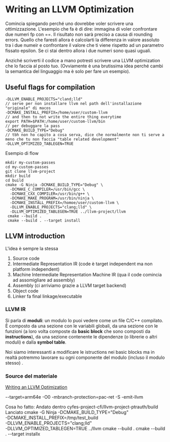 # Writing an LLVM Optimization

Comincia spiegando perché uno dovrebbe voler scrivere una ottimizzazione.
L'esempio che fa è di dire: immagina di voler confrontare due numeri fp con ==. Il risultato non sarà preciso a causa
di rounding errors. Quello che faresti allora è calcolarti la differenza in valore assoluto tra i due numeir
e confrontare il valore che ti viene rispetto ad un parametro fissato epsilon. Se ci stai dentro allora i due
numeri sono quasi uguali.

Anziché scriverti il codice a mano potresti scrivere una LLVM optimization che lo faccia al posto tuo.
(Ovviamente è una brutissima idea perché cambi la semantica del linguaggio ma è solo per fare un esempio).

## Useful flags for compilation

```
-DLLVM_ENABLE_PROJECTS="cland;lld"
// serve per non installare llvm nel path dell'installazione "originale" di macos
-DCMAKE_INSTALL_PREFIX=/home/user/custom-llvm
// and then to not write the entire thing everytime
export PATH=$PATH:/home/user/custom-llvm/bin
// per debuggare la pass
-DCMAKE_BUILD_TYPE="Debug"
// tbh non ho capito a cosa serva, dice che normalmente non ti serve a meno che tu non faccia "table related development"
-DLLVM_OPTIMIZED_TABLEGEN=TRUE
```

Esempio di flow

```shell
mkdir my-custom-passes
cd my-custom-passes
git clone llvm-project
mkdir build
cd build
cmake -G Ninja -DCMAKE_BUILD_TYPE="Debug" \
  -DCMAKE_C_COMPILER=/usr/bin/gcc \
  -DCMAKE_CXX_COMPILER=/usr/bin/g++ \
  -DCMAKE_MAKE_PROGRAM=/usr/bin/ninja \
  -DCMAKE_INSTALL_PREFIX=/homoe/user/custom-llvm \
  -DLLVM_ENABLE_PROJECTS="clang;lld" \
  -DLLVM_OPTIMIZED_TABLEGEN=TRUE ../llvm-project/llvm
 cmake --build .
 cmake --build . --target install
```

## LLVM introduction

L'idea è sempre la stessa

1. Source code
2. Intermediate Representation IR (code è target independent ma non platform independent)
3. Machine Intermediate Representation Machine IR (qua il code comincia ad assomigliare ad assembly)
4. Assembly (ci arriviamo grazie a LLVM target backend)
5. Object code
6. Linker fa final linkage/executable

### LLVM IR

Si parla di **moduli**: un modulo lo puoi vedere come un file C/C++ compilato.
È composto da una sezione con le variabili globali, da una sezione con le funzioni (a loro volta composte da
**basic block** che sono composti da **instructions**), da una sezione contenente le dipendenze (o librerie o altri moduli)
e dalla **symbol table**.

Noi siamo interessanti a modificare le istructions nei basic blocks ma in realtà potremmo lavorare su ogni componente del modulo
(incluso il modulo stesso) .

### Source del materiale

[Writing an LLVM Optimization](https://www.youtube.com/watch?v=MagR2KY8MQI&t=1332s)

--target=arm64e -O0 -mbranch-protection=pac-ret -S -emit-llvm

Cosa ho fatto:
Andato dentro cyfes-project-cfi/llvm-project-ptrauth/build
Lanciato
cmake -G Ninja -DCMAKE_BUILD_TYPE="Debug" \
-DCMAKE_INSTALL_PREFIX=/tmp/test_build \
-DLLVM_ENABLE_PROJECTS="clang;lld" \
-DLLVM_OPTIMIZED_TABLEGEN=TRUE ../llvm
cmake --build .
cmake --build . --target installx
